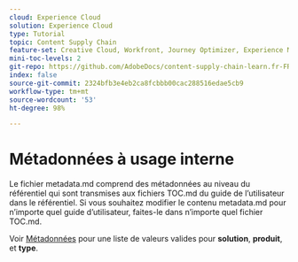 ```yaml
---
cloud: Experience Cloud
solution: Experience Cloud
type: Tutorial
topic: Content Supply Chain
feature-set: Creative Cloud, Workfront, Journey Optimizer, Experience Manager, Experience Manager Sites, Experience Manager Assets, GenStudio for Performance Marketing
mini-toc-levels: 2
git-repo: https://github.com/AdobeDocs/content-supply-chain-learn.fr-FR
index: false
source-git-commit: 2324bfb3e4eb2ca8fcbbb00cac288516edae5cb9
workflow-type: tm+mt
source-wordcount: '53'
ht-degree: 98%

---
```



# Métadonnées à usage interne

Le fichier metadata.md comprend des métadonnées au niveau du référentiel qui sont transmises aux fichiers TOC.md du guide de l’utilisateur dans le référentiel. Si vous souhaitez modifier le contenu metadata.md pour n’importe quel guide d’utilisateur, faites-le dans n’importe quel fichier TOC.md.

Voir [Métadonnées](https://experienceleague.adobe.com/docs/authoring-guide-exl/using/editing/user-guide-setup/metadata.html?lang=fr) pour une liste de valeurs valides pour **solution**, **produit**, et **type**.

